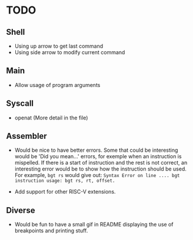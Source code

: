 # TODO

## Shell

* Using up arrow to get last command
* Using side arrow to modify current command

## Main

* Allow usage of program arguments

## Syscall

* openat (More detail in the file)

## Assembler

* Would be nice to have better errors.
  Some that could be interesting would be 'Did you mean...' errors, for exemple
  when an instruction is mispelled.
  If there is a start of instruction and the rest is not correct, an interesting
  error would be to show how the instruction should be used.
  For example, ``bgt rs`` would give out:
  ``Syntax Error on line .... bgt instruction usage: bgt rs, rt, offset.``

* Add support for other RISC-V extensions.

## Diverse

* Would be fun to have a small gif in README displaying the use of breakpoints
  and printing stuff.
